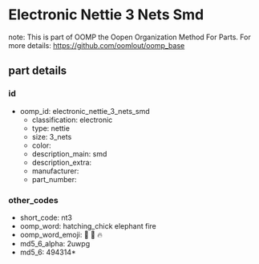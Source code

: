 # Electronic Nettie 3 Nets Smd  

note: This is part of OOMP the Oopen Organization Method For Parts. For more details: https://github.com/oomlout/oomp_base

##  part details





### id
* oomp_id: electronic_nettie_3_nets_smd
  * classification: electronic
  * type: nettie
  * size: 3_nets
  * color: 
  * description_main: smd
  * description_extra: 
  * manufacturer: 
  * part_number: 

### other_codes
* short_code: nt3
* oomp_word: hatching_chick elephant fire
* oomp_word_emoji: :hatching_chick: :elephant: :fire:
* md5_6_alpha: 2uwpg
* md5_6: 494314* 